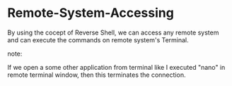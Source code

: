 # Remote-System-Accessing
By using the cocept of Reverse Shell, we can access any remote system and  can  execute the commands on remote system's Terminal.

note:

If we open a some other application from terminal like I executed "nano" in remote terminal window, then this terminates the connection.
